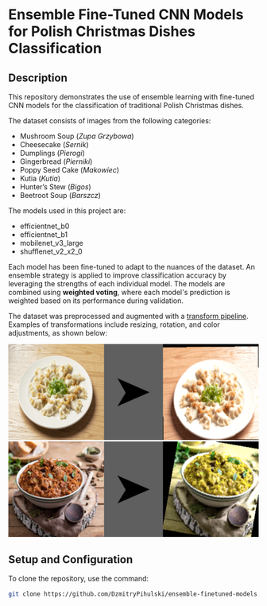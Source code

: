# Ensemble Fine-Tuned CNN Models for Polish Christmas Dishes Classification

## Description

This repository demonstrates the use of ensemble learning with fine-tuned CNN models for the classification of traditional Polish Christmas dishes.

The dataset consists of images from the following categories:

- Mushroom Soup (*Zupa Grzybowa*)
- Cheesecake (*Sernik*)
- Dumplings (*Pierogi*)
- Gingerbread (*Pierniki*)
- Poppy Seed Cake (*Makowiec*)
- Kutia (*Kutia*)
- Hunter’s Stew (*Bigos*)
- Beetroot Soup (*Barszcz*)

The models used in this project are:

- efficientnet_b0
- efficientnet_b1
- mobilenet_v3_large
- shufflenet_v2_x2_0

Each model has been fine-tuned to adapt to the nuances of the dataset. An ensemble strategy is applied to improve classification accuracy by leveraging the strengths of each individual model. The models are combined using **weighted voting**, where each model's prediction is weighted based on its performance during validation.

The dataset was preprocessed and augmented with a [transform pipeline](/src/utils/dataset.py). Examples of transformations include resizing, rotation, and color adjustments, as shown below:

<img src="data/images/transform_pierogi.png" width="700" />
<img src="data/images/transform_bigos.png" width="700" />

<br>

## Setup and Configuration

To clone the repository, use the command:
```bash
git clone https://github.com/DzmitryPihulski/ensemble-finetuned-models.git
